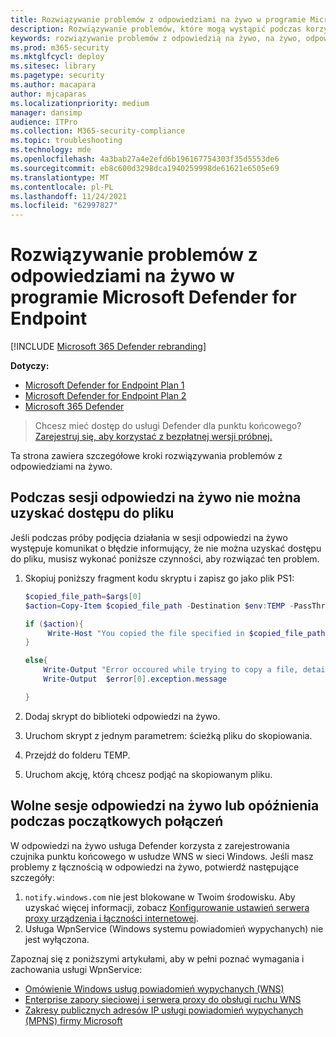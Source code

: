 ```yaml
---
title: Rozwiązywanie problemów z odpowiedziami na żywo w programie Microsoft Defender for Endpoint
description: Rozwiązywanie problemów, które mogą wystąpić podczas korzystania z funkcji odpowiedzi na żywo w programie Microsoft Defender for Endpoint
keywords: rozwiązywanie problemów z odpowiedzią na żywo, na żywo, odpowiedzią, zablokowaniem, plikiem
ms.prod: m365-security
ms.mktglfcycl: deploy
ms.sitesec: library
ms.pagetype: security
ms.author: macapara
author: mjcaparas
ms.localizationpriority: medium
manager: dansimp
audience: ITPro
ms.collection: M365-security-compliance
ms.topic: troubleshooting
ms.technology: mde
ms.openlocfilehash: 4a3bab27a4e2efd6b196167754303f35d5553de6
ms.sourcegitcommit: eb8c600d3298dca1940259998de61621e6505e69
ms.translationtype: MT
ms.contentlocale: pl-PL
ms.lasthandoff: 11/24/2021
ms.locfileid: "62997827"
---
```

# <a name="troubleshoot-microsoft-defender-for-endpoint-live-response-issues"></a>Rozwiązywanie problemów z odpowiedziami na żywo w programie Microsoft Defender for Endpoint

[!INCLUDE [Microsoft 365 Defender rebranding](../../includes/microsoft-defender.md)]

**Dotyczy:**
- [Microsoft Defender for Endpoint Plan 1](https://go.microsoft.com/fwlink/?linkid=2154037)
- [Microsoft Defender for Endpoint Plan 2](https://go.microsoft.com/fwlink/?linkid=2154037)
- [Microsoft 365 Defender](https://go.microsoft.com/fwlink/?linkid=2118804)

> Chcesz mieć dostęp do usługi Defender dla punktu końcowego? [Zarejestruj się, aby korzystać z bezpłatnej wersji próbnej.](https://signup.microsoft.com/create-account/signup?products=7f379fee-c4f9-4278-b0a1-e4c8c2fcdf7e&ru=https://aka.ms/MDEp2OpenTrial?ocid=docs-wdatp-pullalerts-abovefoldlink)

Ta strona zawiera szczegółowe kroki rozwiązywania problemów z odpowiedziami na żywo.

## <a name="file-cannot-be-accessed-during-live-response-sessions"></a>Podczas sesji odpowiedzi na żywo nie można uzyskać dostępu do pliku

Jeśli podczas próby podjęcia działania w sesji odpowiedzi na żywo występuje komunikat o błędzie informujący, że nie można uzyskać dostępu do pliku, musisz wykonać poniższe czynności, aby rozwiązać ten problem.

1. Skopiuj poniższy fragment kodu skryptu i zapisz go jako plik PS1:

    ```powershell
    $copied_file_path=$args[0]
    $action=Copy-Item $copied_file_path -Destination $env:TEMP -PassThru -ErrorAction silentlyContinue

    if ($action){
         Write-Host "You copied the file specified in $copied_file_path to $env:TEMP Succesfully"
    }

    else{
        Write-Output "Error occoured while trying to copy a file, details:"
        Write-Output  $error[0].exception.message

    }
    ```

2. Dodaj skrypt do biblioteki odpowiedzi na żywo.
3. Uruchom skrypt z jednym parametrem: ścieżką pliku do skopiowania.
4. Przejdź do folderu TEMP.
5. Uruchom akcję, którą chcesz podjąć na skopiowanym pliku.

## <a name="slow-live-response-sessions-or-delays-during-initial-connections"></a>Wolne sesje odpowiedzi na żywo lub opóźnienia podczas początkowych połączeń

W odpowiedzi na żywo usługa Defender korzysta z zarejestrowania czujnika punktu końcowego w usłudze WNS w sieci Windows. Jeśli masz problemy z łącznością w odpowiedzi na żywo, potwierdź następujące szczegóły:

1. `notify.windows.com` nie jest blokowane w Twoim środowisku. Aby uzyskać więcej informacji, zobacz [Konfigurowanie ustawień serwera proxy urządzenia i łączności internetowej](configure-proxy-internet.md#enable-access-to-microsoft-defender-for-endpoint-service-urls-in-the-proxy-server).
2. Usługa WpnService (Windows systemu powiadomień wypychanych) nie jest wyłączona.

Zapoznaj się z poniższymi artykułami, aby w pełni poznać wymagania i zachowania usługi WpnService:

- [Omówienie Windows usług powiadomień wypychanych (WNS)](/windows/uwp/design/shell/tiles-and-notifications/windows-push-notification-services--wns--overview)
- [Enterprise zapory sieciowej i serwera proxy do obsługi ruchu WNS](/windows/uwp/design/shell/tiles-and-notifications/firewall-allowlist-config)
- [Zakresy publicznych adresów IP usługi powiadomień wypychanych (MPNS) firmy Microsoft](https://www.microsoft.com/download/details.aspx?id=44535)
